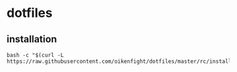 # dotfiles

## installation
```
bash -c "$(curl -L https://raw.githubusercontent.com/oikenfight/dotfiles/master/rc/installer.sh)"
```

